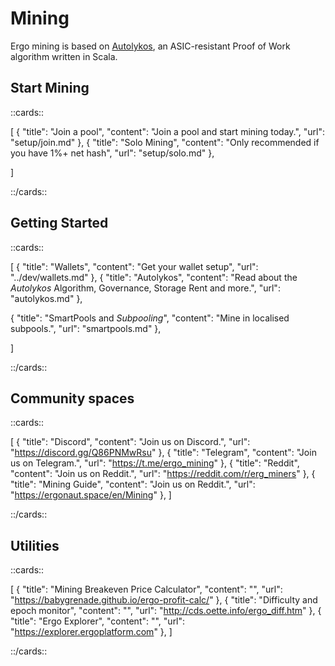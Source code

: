 # Mining


Ergo mining is based on [Autolykos](autolykos.md), an ASIC-resistant Proof of Work algorithm written in Scala. 


## Start Mining

::cards::

[
  {
    "title": "Join a pool",
    "content": "Join a pool and start mining today.",
    "url": "setup/join.md"
  },
  {
    "title": "Solo Mining",
    "content": "Only recommended if you have 1%+ net hash",
    "url": "setup/solo.md"
  },

]

::/cards::

## Getting Started

::cards::

[
  {
    "title": "Wallets",
    "content": "Get your wallet setup",
    "url": "../dev/wallets.md"
  },
  {
    "title": "Autolykos",
    "content": "Read about the *Autolykos* Algorithm, Governance, Storage Rent and more.",
    "url": "autolykos.md"
  },
  
  {
    "title": "SmartPools and *Subpooling*",
    "content": "Mine in localised subpools.",
    "url": "smartpools.md"
  },
  
]

::/cards::

## Community spaces

::cards::

[
  {
    "title": "Discord",
    "content": "Join us on Discord.",
    "url": "https://discord.gg/Q86PNMwRsu"
  },
  {
    "title": "Telegram",
    "content": "Join us on Telegram.",
    "url": "https://t.me/ergo_mining"
  },
  {
    "title": "Reddit",
    "content": "Join us on Reddit.",
    "url": "https://reddit.com/r/erg_miners"
  },
  {
    "title": "Mining Guide",
    "content": "Join us on Reddit.",
    "url": "https://ergonaut.space/en/Mining"
  },
]

::/cards::


## Utilities

::cards::

[
  {
    "title": "Mining Breakeven Price Calculator",
    "content": "",
    "url": "https://babygrenade.github.io/ergo-profit-calc/"
  },
  {
    "title": "Difficulty and epoch monitor",
    "content": "",
    "url": "http://cds.oette.info/ergo_diff.htm"
  },
  {
    "title": "Ergo Explorer",
    "content": "",
    "url": "https://explorer.ergoplatform.com"
  },
]

::/cards::

